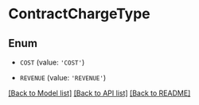 # ContractChargeType


## Enum

* `COST` (value: `'COST'`)

* `REVENUE` (value: `'REVENUE'`)

[[Back to Model list]](../README.md#documentation-for-models) [[Back to API list]](../README.md#documentation-for-api-endpoints) [[Back to README]](../README.md)


